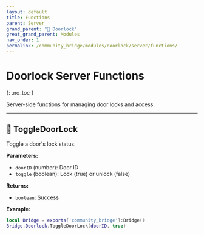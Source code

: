 ```yaml
---
layout: default
title: Functions
parent: Server
grand_parent: "🚪 Doorlock"
great_grand_parent: Modules
nav_order: 1
permalink: /community_bridge/modules/doorlock/server/functions/
---
```


# Doorlock Server Functions
{: .no_toc }

Server-side functions for managing door locks and access.

---

## 🔹 ToggleDoorLock

Toggle a door's lock status.

**Parameters:**
- `doorID` (number): Door ID
- `toggle` (boolean): Lock (true) or unlock (false)

**Returns:**
- `boolean`: Success

**Example:**
```lua
local Bridge = exports['community_bridge']:Bridge()
Bridge.Doorlock.ToggleDoorLock(doorID, true)
```